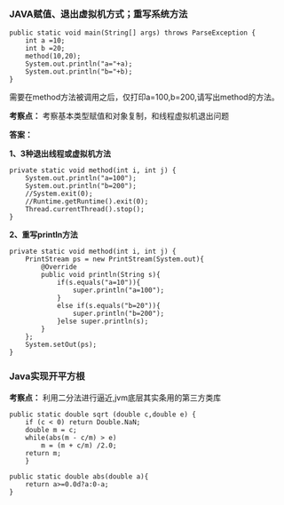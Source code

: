 ### JAVA赋值、退出虚拟机方式；重写系统方法

	public static void main(String[] args) throws ParseException {
		int a =10;
		int b =20;
		method(10,20);
		System.out.println("a="+a);
		System.out.println("b="+b);
	}

需要在method方法被调用之后，仅打印a=100,b=200,请写出method的方法。

**考察点：**
考察基本类型赋值和对象复制，和线程虚拟机退出问题

**答案：**

**1、3种退出线程或虚拟机方法**

	private static void method(int i, int j) {
		System.out.println("a=100");
		System.out.println("b=200");
		//System.exit(0);
		//Runtime.getRuntime().exit(0);
		Thread.currentThread().stop();
	}

**2、重写println方法**

	private static void method(int i, int j) {
		PrintStream ps = new PrintStream(System.out){
			@Override
			public void println(String s){
				if(s.equals("a=10")){
					super.println("a=100");
				}
				else if(s.equals("b=20")){
					super.println("b=200");
				}else super.println(s);
			}
		};
		System.setOut(ps);
	}

### Java实现开平方根

**考察点：**
利用二分法进行逼近,jvm底层其实条用的第三方类库

	public static double sqrt (double c,double e) {
		if (c < 0) return Double.NaN;
		double m = c;
		while(abs(m - c/m) > e)
			m = (m + c/m) /2.0;
		return m;
		}
	
	public static double abs(double a){
		return a>=0.0d?a:0-a;
	}
